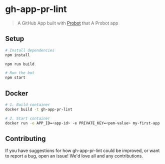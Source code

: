 # gh-app-pr-lint

> A GitHub App built with [Probot](https://github.com/probot/probot) that A Probot app

## Setup

```sh
# Install dependencies
npm install

npm run build

# Run the bot
npm start
```

## Docker

```sh
# 1. Build container
docker build -t gh-app-pr-lint

# 2. Start container
docker run -e APP_ID=<app-id> -e PRIVATE_KEY=<pem-value> my-first-app
```

## Contributing

If you have suggestions for how gh-app-pr-lint could be improved, or want to report a bug, open an issue! We'd love all and any contributions.
